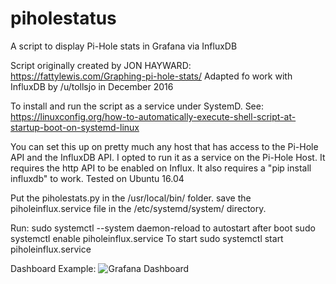 # piholestatus
A script to display Pi-Hole stats in Grafana via InfluxDB


Script originally created by JON HAYWARD: https://fattylewis.com/Graphing-pi-hole-stats/
Adapted fo work with InfluxDB by /u/tollsjo in December 2016

To install and run the script as a service under SystemD. See: https://linuxconfig.org/how-to-automatically-execute-shell-script-at-startup-boot-on-systemd-linux

You can set this up on pretty much any host that has access to the Pi-Hole API and the InfluxDB API. I opted to run it as a service on the Pi-Hole Host. It requires the http API to be enabled on Influx. It also requires a "pip install influxdb" to work. Tested on Ubuntu 16.04

Put the piholestats.py in the /usr/local/bin/ folder. 
save the piholeinflux.service file in the /etc/systemd/system/ directory.

Run:
 sudo systemctl --system daemon-reload
to autostart after boot
 sudo systemctl enable piholeinflux.service
To start
 sudo systemctl start piholeinflux.service 

Dashboard Example: 
![Grafana Dashboard](http://i.imgur.com/4bitvQt.png)
